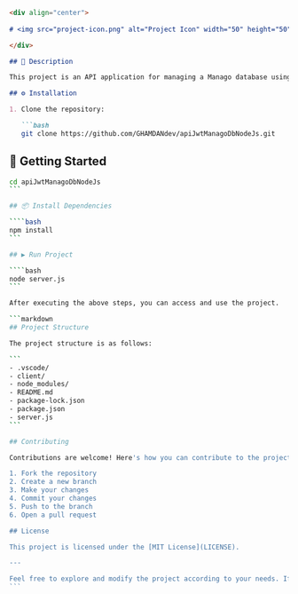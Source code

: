 ```markdown
<div align="center">
  
# <img src="project-icon.png" alt="Project Icon" width="50" height="50"> Project Name

</div>

## 📖 Description

This project is an API application for managing a Manago database using JWT.

## ⚙️ Installation

1. Clone the repository:

   ```bash
   git clone https://github.com/GHAMDANdev/apiJwtManagoDbNodeJs.git
   ```

## 🚀 Getting Started

   ````bash
   cd apiJwtManagoDbNodeJs
   ```

## 📦 Install Dependencies

   ````bash
   npm install
   ```

## ▶️ Run Project

   ````bash
   node server.js
   ```

After executing the above steps, you can access and use the project.

```markdown
## Project Structure

The project structure is as follows:

```
- .vscode/
- client/
- node_modules/
- README.md
- package-lock.json
- package.json
- server.js
```

## Contributing

Contributions are welcome! Here's how you can contribute to the project:

1. Fork the repository
2. Create a new branch
3. Make your changes
4. Commit your changes
5. Push to the branch
6. Open a pull request

## License

This project is licensed under the [MIT License](LICENSE).

---

Feel free to explore and modify the project according to your needs. If you have any questions or need further assistance, please let me know!
```
